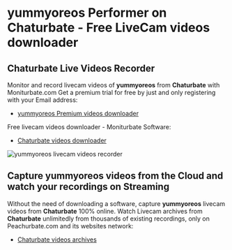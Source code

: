 # yummyoreos Performer on Chaturbate - Free LiveCam videos downloader

## Chaturbate Live Videos Recorder

Monitor and record livecam videos of **yummyoreos** from **Chaturbate** with Moniturbate.com
Get a premium trial for free by just and only registering with your Email address:
* [yummyoreos Premium videos downloader](https://moniturbate.com/request-demo-licence-key.html)

Free livecam videos downloader - Moniturbate Software:
* [Chaturbate videos downloader](https://moniturbate.com/moniturbate-download-software.html)

![yummyoreos livecam videos recorder](https://peachurnet.com/templates/moniturbate-software.png)


## Capture yummyoreos videos from the Cloud and watch your recordings on Streaming

Without the need of downloading a software, capture **yummyoreos** livecam videos from **Chaturbate** 100% online.
Watch Livecam archives from **Chaturbate** unlimitedly from thousands of existing recordings, only on Peachurbate.com and its websites network:
* [Chaturbate videos archives](https://peachurnet.com/)